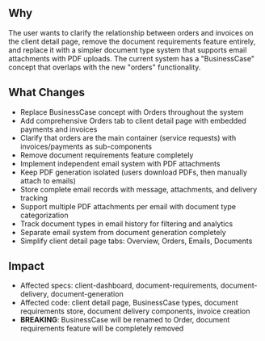 ## Why

The user wants to clarify the relationship between orders and invoices on the client detail page, remove the document requirements feature entirely, and replace it with a simpler document type system that supports email attachments with PDF uploads. The current system has a "BusinessCase" concept that overlaps with the new "orders" functionality.

## What Changes

- Replace BusinessCase concept with Orders throughout the system
- Add comprehensive Orders tab to client detail page with embedded payments and invoices
- Clarify that orders are the main container (service requests) with invoices/payments as sub-components
- Remove document requirements feature completely
- Implement independent email system with PDF attachments
- Keep PDF generation isolated (users download PDFs, then manually attach to emails)
- Store complete email records with message, attachments, and delivery tracking
- Support multiple PDF attachments per email with document type categorization
- Track document types in email history for filtering and analytics
- Separate email system from document generation completely
- Simplify client detail page tabs: Overview, Orders, Emails, Documents

## Impact

- Affected specs: client-dashboard, document-requirements, document-delivery, document-generation
- Affected code: client detail page, BusinessCase types, document requirements store, document delivery components, invoice creation
- **BREAKING**: BusinessCase will be renamed to Order, document requirements feature will be completely removed

